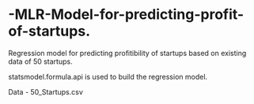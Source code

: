 # -MLR-Model-for-predicting-profit-of-startups.
Regression model for predicting profitibility of startups based on existing data of 50 startups.

statsmodel.formula.api is used to build the regression model.

Data - 50_Startups.csv
